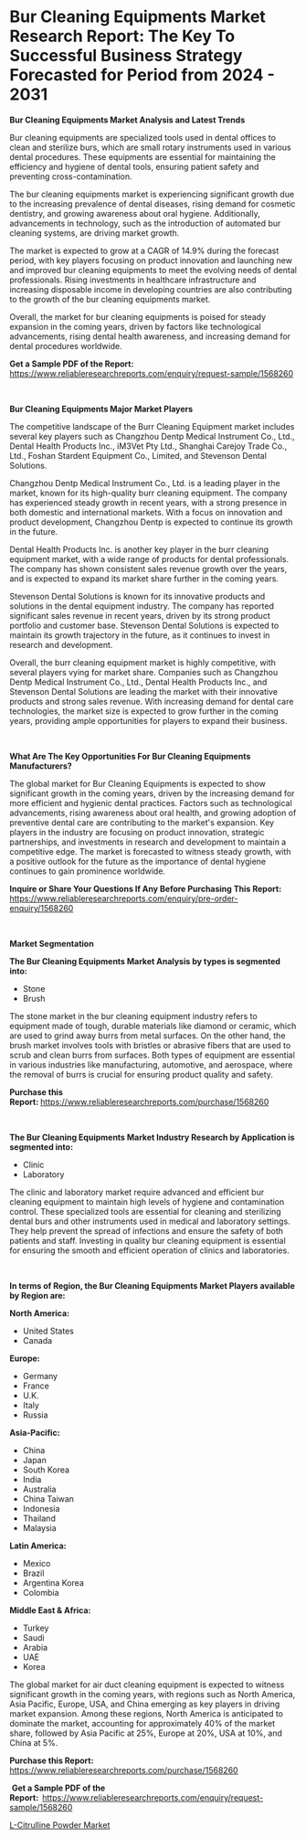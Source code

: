 <p><h1>Bur Cleaning Equipments Market Research Report: The Key To Successful Business Strategy Forecasted for Period from 2024 - 2031</h1></p><p><strong>Bur Cleaning Equipments Market Analysis and Latest Trends</strong></p>
<p><p>Bur cleaning equipments are specialized tools used in dental offices to clean and sterilize burs, which are small rotary instruments used in various dental procedures. These equipments are essential for maintaining the efficiency and hygiene of dental tools, ensuring patient safety and preventing cross-contamination.</p><p>The bur cleaning equipments market is experiencing significant growth due to the increasing prevalence of dental diseases, rising demand for cosmetic dentistry, and growing awareness about oral hygiene. Additionally, advancements in technology, such as the introduction of automated bur cleaning systems, are driving market growth.</p><p>The market is expected to grow at a CAGR of 14.9% during the forecast period, with key players focusing on product innovation and launching new and improved bur cleaning equipments to meet the evolving needs of dental professionals. Rising investments in healthcare infrastructure and increasing disposable income in developing countries are also contributing to the growth of the bur cleaning equipments market.</p><p>Overall, the market for bur cleaning equipments is poised for steady expansion in the coming years, driven by factors like technological advancements, rising dental health awareness, and increasing demand for dental procedures worldwide.</p></p>
<p><strong>Get a Sample PDF of the Report:&nbsp;</strong> <a href="https://www.reliableresearchreports.com/enquiry/request-sample/1568260">https://www.reliableresearchreports.com/enquiry/request-sample/1568260</a></p>
<p>&nbsp;</p>
<p><strong>Bur Cleaning Equipments Major Market Players</strong></p>
<p><p>The competitive landscape of the Burr Cleaning Equipment market includes several key players such as Changzhou Dentp Medical Instrument Co., Ltd., Dental Health Products Inc., iM3Vet Pty Ltd., Shanghai Carejoy Trade Co., Ltd., Foshan Stardent Equipment Co., Limited, and Stevenson Dental Solutions.</p><p>Changzhou Dentp Medical Instrument Co., Ltd. is a leading player in the market, known for its high-quality burr cleaning equipment. The company has experienced steady growth in recent years, with a strong presence in both domestic and international markets. With a focus on innovation and product development, Changzhou Dentp is expected to continue its growth in the future.</p><p>Dental Health Products Inc. is another key player in the burr cleaning equipment market, with a wide range of products for dental professionals. The company has shown consistent sales revenue growth over the years, and is expected to expand its market share further in the coming years.</p><p>Stevenson Dental Solutions is known for its innovative products and solutions in the dental equipment industry. The company has reported significant sales revenue in recent years, driven by its strong product portfolio and customer base. Stevenson Dental Solutions is expected to maintain its growth trajectory in the future, as it continues to invest in research and development.</p><p>Overall, the burr cleaning equipment market is highly competitive, with several players vying for market share. Companies such as Changzhou Dentp Medical Instrument Co., Ltd., Dental Health Products Inc., and Stevenson Dental Solutions are leading the market with their innovative products and strong sales revenue. With increasing demand for dental care technologies, the market size is expected to grow further in the coming years, providing ample opportunities for players to expand their business.</p></p>
<p>&nbsp;</p>
<p><strong>What Are The Key Opportunities For Bur Cleaning Equipments Manufacturers?</strong></p>
<p><p>The global market for Bur Cleaning Equipments is expected to show significant growth in the coming years, driven by the increasing demand for more efficient and hygienic dental practices. Factors such as technological advancements, rising awareness about oral health, and growing adoption of preventive dental care are contributing to the market's expansion. Key players in the industry are focusing on product innovation, strategic partnerships, and investments in research and development to maintain a competitive edge. The market is forecasted to witness steady growth, with a positive outlook for the future as the importance of dental hygiene continues to gain prominence worldwide.</p></p>
<p><strong>Inquire or Share Your Questions If Any Before Purchasing This Report:</strong> <a href="https://www.reliableresearchreports.com/enquiry/pre-order-enquiry/1568260">https://www.reliableresearchreports.com/enquiry/pre-order-enquiry/1568260</a></p>
<p>&nbsp;</p>
<p><strong>Market Segmentation</strong></p>
<p><strong>The Bur Cleaning Equipments Market Analysis by types is segmented into:</strong></p>
<p><ul><li>Stone</li><li>Brush</li></ul></p>
<p><p>The stone market in the bur cleaning equipment industry refers to equipment made of tough, durable materials like diamond or ceramic, which are used to grind away burrs from metal surfaces. On the other hand, the brush market involves tools with bristles or abrasive fibers that are used to scrub and clean burrs from surfaces. Both types of equipment are essential in various industries like manufacturing, automotive, and aerospace, where the removal of burrs is crucial for ensuring product quality and safety.</p></p>
<p><strong>Purchase this Report:&nbsp;</strong><a href="https://www.reliableresearchreports.com/purchase/1568260">https://www.reliableresearchreports.com/purchase/1568260</a></p>
<p>&nbsp;</p>
<p><strong>The Bur Cleaning Equipments Market Industry Research by Application is segmented into:</strong></p>
<p><ul><li>Clinic</li><li>Laboratory</li></ul></p>
<p><p>The clinic and laboratory market require advanced and efficient bur cleaning equipment to maintain high levels of hygiene and contamination control. These specialized tools are essential for cleaning and sterilizing dental burs and other instruments used in medical and laboratory settings. They help prevent the spread of infections and ensure the safety of both patients and staff. Investing in quality bur cleaning equipment is essential for ensuring the smooth and efficient operation of clinics and laboratories.</p></p>
<p>&nbsp;</p>
<p><strong>In terms of Region, the Bur Cleaning Equipments Market Players available by Region are:</strong></p>
<p>
    <p> <strong> North America: </strong>
        <ul>
            <li>United States</li>
            <li>Canada</li>
        </ul>
        </p> 
    <p> <strong> Europe: </strong>
        <ul>
            <li>Germany</li>
            <li>France</li>
            <li>U.K.</li>
            <li>Italy</li>
            <li>Russia</li>
        </ul>
        </p> 
    <p> <strong> Asia-Pacific: </strong>
        <ul>
            <li>China</li>
            <li>Japan</li>
            <li>South Korea</li>
            <li>India</li>
            <li>Australia</li>
            <li>China Taiwan</li>
            <li>Indonesia</li>
            <li>Thailand</li>
            <li>Malaysia</li>
        </ul>
        </p> 
    <p> <strong> Latin America: </strong>
        <ul>
            <li>Mexico</li>
            <li>Brazil</li>
            <li>Argentina Korea</li>
            <li>Colombia</li>
        </ul>
        </p> 
    <p> <strong> Middle East & Africa: </strong>
        <ul>
            <li>Turkey</li>
            <li>Saudi</li>
            <li>Arabia</li>
            <li>UAE</li>
            <li>Korea</li>
        </ul>
    </p>
    </p>
<p><p>The global market for air duct cleaning equipment is expected to witness significant growth in the coming years, with regions such as North America, Asia Pacific, Europe, USA, and China emerging as key players in driving market expansion. Among these regions, North America is anticipated to dominate the market, accounting for approximately 40% of the market share, followed by Asia Pacific at 25%, Europe at 20%, USA at 10%, and China at 5%.</p></p>
<p><strong>Purchase this Report: </strong><a href="https://www.reliableresearchreports.com/purchase/1568260">https://www.reliableresearchreports.com/purchase/1568260</a></p>
<p>&nbsp;<strong>Get a Sample PDF of the Report:&nbsp;&nbsp;</strong><a href="https://www.reliableresearchreports.com/enquiry/request-sample/1568260">https://www.reliableresearchreports.com/enquiry/request-sample/1568260</a></p>
<p><strong></strong></p>
<p><p><a href="https://github.com/mbisetmhermsr/Market-Research-Report-List-1/blob/main/l-citrulline-powder-market.md">L-Citrulline Powder Market</a></p></p>